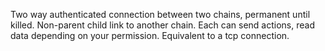 Two way authenticated connection between two chains, permanent until killed. Non-parent child link to another chain. Each can send actions, read data depending on your permission. Equivalent to a tcp connection.
